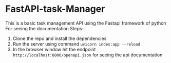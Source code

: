 # FastAPI-task-Manager
This is a basic task management API using the Fastapi framework of python
For seeing the documentation
Steps-
1. Clone the repo and install the dependencies
2. Run the server using command  ```uvicorn index:app --reload```
3. In the browser window hit the endpoint ```http://localhost:8000/openapi.json``` for seeing the api documentation
